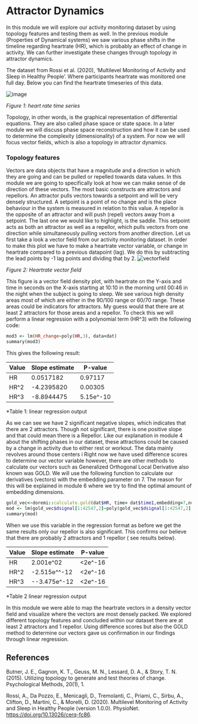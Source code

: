 # Attractor Dynamics

In this module we will explore our activity monitoring dataset by using topology features and testing them as well. 
In the previous module (Properties of Dynamical systems) we saw various phase shifts in the timeline regarding heartrate (HR), which is probably an effect of change in activity. 
We can further investigate these changes through topology in attractor dynamics.

The dataset from Rossi et al. (2020), ‘Multilevel Monitoring of Activity and Sleep in Healthy People’. Where participants heartrate was monitored one full day. Below you can find the heartrate timeseries of this data.

![image](https://user-images.githubusercontent.com/78364132/169966096-dedcb539-49d0-439b-a297-0ced221ff2a7.png)

*Figure 1: heart rate time series*

Topology, in other words, is the graphical representation of differential equations. They are also called phase space or state space. In a later module we will discuss phase space reconstruction and how it can be used to determine the complexity (dimensionality) of a system. For now we will focus vector fields, which is also a topology in attractor dynamics.

### Topology features

Vectors are data objects that have a magnitude and a direction in which they are going and can be pulled or repelled towards data values. In this module we are going to specifically look at how we can make sense of de direction of these vectors. The most basic constructs are attractors and repellors. An attractor pulls vectors towards a setpoint and will be very densely structured. A setpoint is a point of no change and is the place behaviour in the system is measured in relation to this value. A repellor is the opposite of an attractor and will push (repel) vectors away from a setpoint. The last one we would like to highlight, is the saddle. This setpoint acts as both an attractor as well as a repellor, which pulls vectors from one direction while simultaneously pulling vectors from another direction.
Let us first take a look a vector field from our activity monitoring dataset. In order to make this plot we have to make a heartrate vector variable, or change in heartrate compared to a previous datapoint (lag).  We do this by subtracting the lead points by -1 lag points and dividing that by 2.
![vectorfield](https://user-images.githubusercontent.com/106141937/170374256-22e40399-fae1-4412-8f04-03bcb5c58262.png)

*Figure 2: Heartrate vector field*

This figure is a vector field density plot, with heartrate on the Y-axis and time in seconds on the X-axis starting at 10:10 in the morning until 00:46 in the night when the subject is going to sleep. We see various high density areas most of which are either in the 90/100 range or 60/70 range. These areas  could be indicators for attractors. My guess would that there are at least 2 attractors for those areas and a repellor. To check this we will perform a linear regression with a polynomial term (HR^3) with the following code:
```rb
mod3 <- lm(HR_change~poly(HR,3), data=dat)
summary(mod3)
```

This gives the following result:

| Value  | Slope estimate| P-value |
| ------------- | ------------- | ------------- |
| HR | 0.0517182 | 0.97117 |
| HR^2| -4.2395820 | 0.00305 |
| HR^3| -8.8944475 | 5.15e^-10 |

*Table 1: linear regression output

As we can see we have 2 significant negative slopes, which indicates that there are 2 attractors. Though not significant, there is one positive slope and that could mean there is a Repellor. Like our explanation in module 4 about the shifting phases in our dataset, these attractions could be caused by a change in activity due to either rest or workout. The data mainly revolves around those centers i
Right now we have used difference scores to determine our vector variable however, there are other methods to calculate our vectors such as Generalized Orthogonal Local Derivative also known was GOLD. We will use the following function to calculate our derivatives (vectors) with the embedding parameter on 7. The reason for this will be explained in module 6 where we try to find the optimal amount of embedding dimensions.
```rb
gold_vec<-doremi::calculate.gold(dat$HR, time= dat$time1,embedding=7,n=2)
mod <- lm(gold_vec$dsignal[1:42547,2]~poly(gold_vec$dsignal[1:42547,2],3), data=dat)
summary(mod)
```

When we use this variable in the regression format as before we get the same results only our repellor is also significant. This confirms our believe that there are probably 2 attractors and 1 repellor ( see results below).

| Value  | Slope estimate| P-value |
| ------------- | ------------- | ------------- |
| HR | 2.001e^02 | <2e^-16 |
| HR^2| -2.515e^^-12 | <2e^-16|
| HR^3| --3.475e^-12 | <2e^-16 |

*Table 2 linear regression output

In this module we were able to map the heartrate vectors in a density vector field and visualize where the vectors are most densely packed. We explored different topology features and concluded within our dataset there are at least 2 attractors and 1 repellor. Using difference scores but also the GOLD method to determine our vectors gave us confirmation in our findings through linear regression.

## References
Butner, J. E., Gagnon, K. T., Geuss, M. N., Lessard, D. A., & Story, T. N. (2015). Utilizing topology to generate and test theories of change. Psychological Methods, 20(1), 1.

Rossi, A., Da Pozzo, E., Menicagli, D., Tremolanti, C., Priami, C., Sirbu, A., Clifton, D., Martini, C., & Morelli, D. (2020). Multilevel Monitoring of Activity and Sleep in Healthy People (version 1.0.0). PhysioNet. https://doi.org/10.13026/cerq-fc86.


